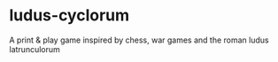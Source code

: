# ludus-cyclorum
A print &amp; play game inspired by chess, war games and the roman ludus latrunculorum
